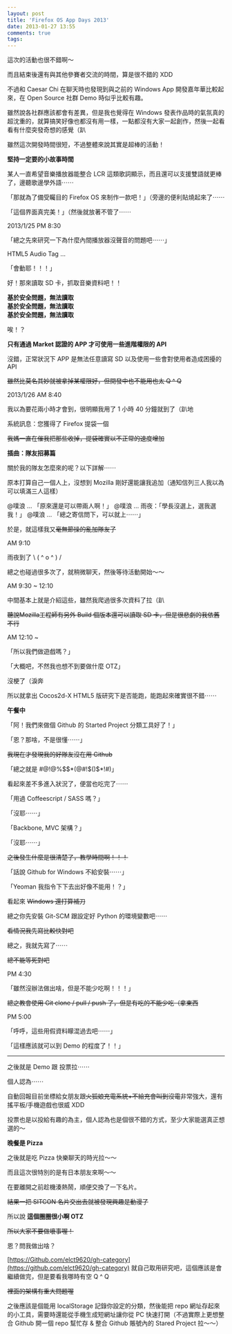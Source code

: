 ```yaml
---
layout: post
title: 'Firefox OS App Days 2013'
date: 2013-01-27 13:55
comments: true
tags: 
---
```



這次的活動也很不錯啊～

而且結束後還有與其他參賽者交流的時間，算是很不錯的 XDD

不過和 Caesar Chi 在聊天時也發現到與之前的 Windows App 開發嘉年華比較起來，在 Open Source 社群 Demo 時似乎比較有趣。

雖然說各社群應該都會有差異，但是我也覺得在 Windows 發表作品時的氣氛真的超沈重的，就算搞笑好像也都沒有用一樣，一點都沒有大家一起創作，然後一起看看有什麼突發奇想的感覺（趴

雖然這次開發時間很短，不過整體來說其實是超棒的活動！

<!-- more -->

**堅持一定要的小故事時間**

某人一直希望音樂播放器能整合 LCR 這類歌詞顯示，而且還可以支援雙語就更棒了，邊聽歌邊學外語⋯⋯

「那就為了備受矚目的 Firefox OS 來制作一款吧！」（旁邊的便利貼燒起來了⋯⋯

「這個界面真完美！」（然後就放著不管了⋯⋯

2013/1/25 PM 8:30

「總之先來研究一下為什麼內間播放器沒聲音的問題吧⋯⋯」

HTML5 Audio Tag …

「會動耶！！！」

好！那來讀取 SD 卡，抓取音樂資料吧！！

**基於安全問題，無法讀取**<br />
**基於安全問題，無法讀取**<br />
**基於安全問題，無法讀取**<br />

唉！？

**只有通過 Market 認證的 APP 才可使用一些進階權限的 API**

沒錯，正常狀況下 APP 是無法任意讀寫 SD 以及使用一些會對使用者造成困擾的 API

<del>雖然比莫名其妙就被拿掉某權限好，但開發中也不能用也太 Q ^ Q</del>

2013/1/26 AM 8:40

我以為要花兩小時才會到，很明顯我用了 1 小時 40 分鐘就到了（趴地

系統訊息：您獲得了 Firefox 提袋一個

<del>我媽一直在催我把那些收掉，提袋確實以不正常的速度增加</del>


**插曲：隊友招募篇**

關於我的隊友怎麼來的呢？以下詳解⋯⋯

原本打算自己一個人上，沒想到 Mozilla 剛好還能讓我追加（通知信列三人我以為可以填滿三人這樣）

@噗浪 … 「原來還是可以帶兩人啊！」
@噗浪 … 雨夜：「學長沒選上，選我選我！」
@噗浪 … 「總之寄信問下，可以就上⋯⋯」

於是，就這樣我又<del>毫無節操的亂加隊友了</del>


AM 9:10

雨夜到了 \ ( ^ o ^ ) /

總之也碰過很多次了，就稍微聊天，然後等待活動開始～～


AM 9:30 ~ 12:10

中間基本上就是介紹這些，雖然我爬過很多次資料了拉（趴

<del> 聽說Mozilla工程師有另外 Build 個版本還可以讀取 SD 卡，但是很悲劇的我依舊不行 </del>

AM 12:10 ~

「所以我們做遊戲嗎？」

「大概吧，不然我也想不到要做什麼 OTZ」

沒梗了（淚奔

所以就拿出 Cocos2d-X HTML5 版研究下是否能跑，能跑起來確實很不錯⋯⋯

**午餐中**

「阿！我們來做個 Github 的 Started Project 分類工具好了！」

「恩？那啥，不是很懂⋯⋯」

<del>我現在才發現我的好隊友沒在用 Github </del>

「總之就是 #@!@%$$*(@#!$()$*!#)」

看起來差不多進入狀況了，便當也吃完了⋯⋯

「用過 Coffeescript / SASS 嗎？」

「沒耶⋯⋯」

「Backbone, MVC 架構？」

「沒耶⋯⋯」

<del>之後發生什麼是很清楚了，教學時間啊！！！</del>

「話說 Github for Windows 不給安裝⋯⋯」

「Yeoman 我指令下下去出好像不能用！？」

看起來 <del>Windows 還打算補刀</del>

總之你先安裝 Git-SCM 跟設定好 Python 的環境變數吧⋯⋯

<del>看情況我先寫比較快對吧</del>

總之，我就先寫了⋯⋯

<del>總不能等死對吧</del>

PM 4:30

「雖然沒辦法做出啥，但是不能少吃啊！！！」

<del>總之教會使用 Git clone / pull / push 了，但是有吃的不能少吃（拿東西</del>

PM 5:00

「呼呼，這些用假資料矇混過去吧⋯⋯」

「這樣應該就可以到 Demo 的程度了！！」

---

之後就是 Demo 跟 投票拉⋯⋯

個人認為⋯⋯

自動回報目前坐標給女朋友跟<del>火狐娘充電系統+不給充會叫到沒電</del>非常強大，還有搖平板/手機遊戲也很威 XDD

投票也是以投給有趣的為主，個人認為也是個很不錯的方式，至少大家能選真正想選的～

**晚餐是 Pizza**

之後就是吃 Pizza 快樂聊天的時光拉～～

而且這次很特別的是有日本朋友來啊～～

在要離開之前趁機湊熱鬧，順便交換了一下名片。

<del>結果一把 SITCON 名片交出去就被發現興趣是動漫了</del>

所以說 **這個圈圈很小啊 OTZ**

<del>所以大家不要做壞事喔！</del>

恩？問我做出啥？

[https://Github.com/elct9620/gh-category](https://github.com/elct9620/gh-category) 就自己取用研究吧，這個應該是會繼續做完，但是要看我哪時有空 Q ^ Q

<del>裡面的架構有重大問題喔</del>

之後應該是個能用 localStorage 記錄你設定的分類，然後能把 repo 網址存起來的小工具，需要時還能從手機生成短網址讓你從 PC 快速打開（不過實際上更想整合 Github 開一個 repo 幫忙存 & 整合 Github 賬號內的 Stared Project 拉～～）
